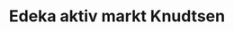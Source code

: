 ---
title: "Edeka aktiv markt Knudtsen"
url: /wyk-auf-foehr/edeka-aktiv-markt-knudtsen/
shop: Supermarkt
---